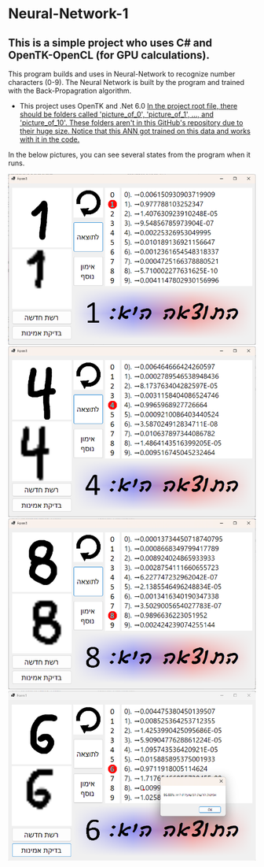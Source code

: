<h1>Neural-Network-1</h1>
<h2>This is a simple project who uses C# and OpenTK-OpenCL (for GPU calculations).</h2>

<p>This program builds and uses in Neural-Network to recognize number characters (0-9).
The Neural Network is built by the program and trained with the Back-Propagration algorithm.

* This project uses OpenTK and .Net 6.0 
  <u>In the project root file, there should be folders called 'picture_of_0', 'picture_of_1', ..., and 'picture_of_10'.
These folders aren't in this GitHub's repository due to their huge size.
Notice that this ANN got trained on this data and works with it in the code.</u>

In the below pictures, you can see several states from the program when it runs.
</p>

<img src="neural network 1.png"></img>
<img src="neural network 2.png"></img>
<img src="neural network 3.png"></img>
<img src="neural network 4.png"></img>
